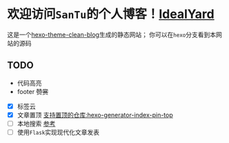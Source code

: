 # 欢迎访问`SanTu`的个人博客！[IdealYard](http://blog.masantu.com/)
这是一个[hexo-theme-clean-blog](https://github.com/klugjo/hexo-theme-clean-blog)生成的静态网站；
你可以在`hexo`分支看到本网站的源码
## TODO
- 代码高亮
- footer
~~赞赏~~
- [x] 标签云
- [x] 文章置顶
    [支持置顶的仓库:hexo-generator-index-pin-top](https://github.com/netcan/hexo-generator-index-pin-top)
- [ ] 本地搜索
    [参考](https://moxfive.xyz/2016/05/31/hexo-local-search/)
- [ ] 使用`Flask`实现现代化文章发表